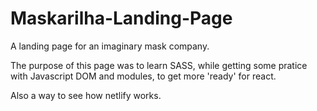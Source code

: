 # Maskarilha-Landing-Page 

A landing page for an imaginary mask company.

The purpose of this page was to learn SASS, while getting some pratice with Javascript DOM and modules, to get more 'ready' for react.

Also a way to see how netlify works. 